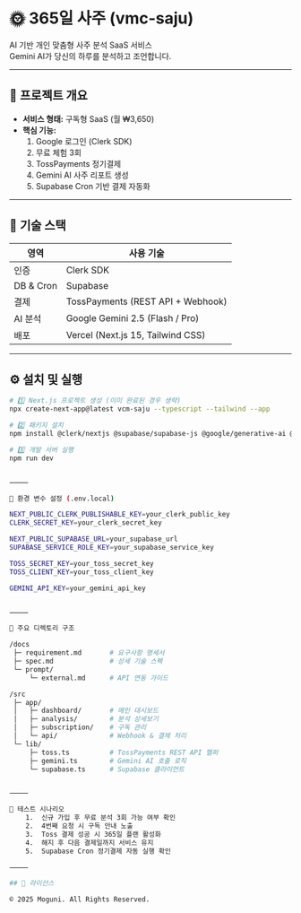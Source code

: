 
# 🌞 365일 사주 (vmc-saju)

AI 기반 개인 맞춤형 사주 분석 SaaS 서비스  
Gemini AI가 당신의 하루를 분석하고 조언합니다.

---

## 🚀 프로젝트 개요

- **서비스 형태:** 구독형 SaaS (월 ₩3,650)
- **핵심 기능:**  
  1. Google 로그인 (Clerk SDK)  
  2. 무료 체험 3회  
  3. TossPayments 정기결제  
  4. Gemini AI 사주 리포트 생성  
  5. Supabase Cron 기반 결제 자동화  

---

## 🧩 기술 스택

| 영역 | 사용 기술 |
|------|------------|
| 인증 | Clerk SDK |
| DB & Cron | Supabase |
| 결제 | TossPayments (REST API + Webhook) |
| AI 분석 | Google Gemini 2.5 (Flash / Pro) |
| 배포 | Vercel (Next.js 15, Tailwind CSS) |

---

## ⚙️ 설치 및 실행

```bash
# 1️⃣ Next.js 프로젝트 생성 (이미 완료된 경우 생략)
npx create-next-app@latest vcm-saju --typescript --tailwind --app

# 2️⃣ 패키지 설치
npm install @clerk/nextjs @supabase/supabase-js @google/generative-ai @tosspayments/payment-widget-sdk axios

# 3️⃣ 개발 서버 실행
npm run dev


⸻

🔐 환경 변수 설정 (.env.local)

NEXT_PUBLIC_CLERK_PUBLISHABLE_KEY=your_clerk_public_key
CLERK_SECRET_KEY=your_clerk_secret_key

NEXT_PUBLIC_SUPABASE_URL=your_supabase_url
SUPABASE_SERVICE_ROLE_KEY=your_supabase_service_key

TOSS_SECRET_KEY=your_toss_secret_key
TOSS_CLIENT_KEY=your_toss_client_key

GEMINI_API_KEY=your_gemini_api_key


⸻

📁 주요 디렉토리 구조

/docs
 ├─ requirement.md       # 요구사항 명세서
 ├─ spec.md              # 상세 기술 스펙
 └─ prompt/
     └─ external.md      # API 연동 가이드

/src
 ├─ app/
 │   ├─ dashboard/       # 메인 대시보드
 │   ├─ analysis/        # 분석 상세보기
 │   ├─ subscription/    # 구독 관리
 │   └─ api/             # Webhook & 결제 처리
 └─ lib/
     ├─ toss.ts          # TossPayments REST API 헬퍼
     ├─ gemini.ts        # Gemini AI 호출 로직
     └─ supabase.ts      # Supabase 클라이언트


⸻

🧪 테스트 시나리오
	1.	신규 가입 후 무료 분석 3회 가능 여부 확인
	2.	4번째 요청 시 구독 안내 노출
	3.	Toss 결제 성공 시 365일 플랜 활성화
	4.	해지 후 다음 결제일까지 서비스 유지
	5.	Supabase Cron 정기결제 자동 실행 확인

⸻

## 📄 라이선스

© 2025 Moguni. All Rights Reserved.  


